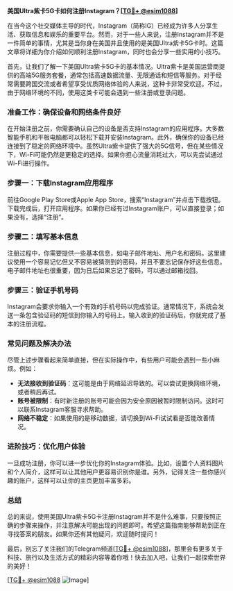 **美国Ultra紫卡5G卡如何注册Instagram？[[TG💪+ @esim1088](https://t.me/s/esim1088)]**

在当今这个社交媒体主导的时代，Instagram（简称IG）已经成为许多人分享生活、获取信息和娱乐的重要平台。然而，对于一些人来说，注册Instagram并不是一件简单的事情，尤其是当你身在美国并且使用的是美国Ultra紫卡5G卡时。这篇文章将详细为你介绍如何顺利注册Instagram，同时也会分享一些实用的小技巧。

首先，让我们了解一下美国Ultra紫卡5G卡的基本情况。Ultra紫卡是美国运营商提供的高端5G服务套餐，通常包括高速数据流量、无限通话和短信等服务。对于经常需要跨国交流或者希望享受优质网络体验的人来说，这种卡非常受欢迎。不过，由于网络环境的不同，使用这类卡可能会遇到一些注册或登录问题。

### **准备工作：确保设备和网络条件良好**

在开始注册之前，你需要确认自己的设备是否支持Instagram的应用程序。大多数智能手机和平板电脑都可以轻松下载并安装Instagram。此外，确保你的设备已经连接到了稳定的网络环境中。虽然Ultra紫卡提供了强大的5G信号，但在某些情况下，Wi-Fi可能仍然是更稳定的选择。如果你担心流量消耗过大，可以先尝试通过Wi-Fi进行操作。

### **步骤一：下载Instagram应用程序**

前往Google Play Store或Apple App Store，搜索“Instagram”并点击下载按钮。下载完成后，打开应用程序。如果你已经有过Instagram账户，可以直接登录；如果没有，选择“注册”。

### **步骤二：填写基本信息**

注册过程中，你需要提供一些基本信息，如电子邮件地址、用户名和密码。这里建议使用一个容易记忆但又不容易被猜测到的密码，并且不要忘记保存好这些信息。电子邮件地址也很重要，因为日后如果忘记了密码，可以通过邮箱找回。

### **步骤三：验证手机号码**

Instagram会要求你输入一个有效的手机号码以完成验证。通常情况下，系统会发送一条包含验证码的短信到你输入的号码上。输入收到的验证码后，你就完成了基本的注册流程。

### **常见问题及解决办法**

尽管上述步骤看起来简单直接，但在实际操作中，有些用户可能会遇到一些小麻烦。例如：

- **无法接收到验证码**：这可能是由于网络延迟导致的。可以尝试更换网络环境，或者稍后再试。
- **账号被限制**：有时新注册的账号可能会因为安全原因被暂时限制访问。这时可以联系Instagram客服寻求帮助。
- **网络不稳定**：如果使用的是移动数据，请切换到Wi-Fi试试看是否能改善情况。

### **进阶技巧：优化用户体验**

一旦成功注册，你可以进一步优化你的Instagram体验。比如，设置个人资料图片和个人简介，这样可以让其他用户更容易识别你是谁。另外，记得关注一些你感兴趣的账户，这样可以让你的主页更加丰富多彩。

### **总结**

总的来说，使用美国Ultra紫卡5G卡注册Instagram并不是什么难事，只要按照正确的步骤来操作，并注意解决可能出现的问题即可。希望这篇指南能够帮助到正在寻找答案的朋友。如果你还有其他疑问，欢迎随时提问！

最后，别忘了关注我们的Telegram频道[[TG💪+ @esim1088](https://t.me/s/esim1088)]，那里会有更多关于科技、旅行以及生活方式的精彩内容等着你哦！快去加入吧，让我们一起探索世界的美好！

[[TG💪+ @esim1088](https://t.me/s/esim1088) ![Image](https://i.postimg.cc/4NQfJmqS/Snipaste-2025-05-13-00-14-12.png)]